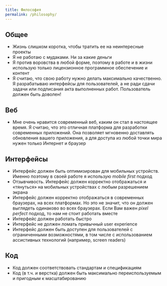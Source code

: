 ```yaml
---
title: Философия
permalink: /philosophy/
---
```

## Общее
* Жизнь слишком коротка, чтобы тратить ее на неинтересные проекты
* Я не работаю с мудаками. Ни за какие деньги
* Я против воровства в любой форме, поэтому в работе и в жизни использую только лицензионное программное обеспечение и контент
* Я считаю, что свою работу нужно делать максимально качественно. Я разрабатываю интерфейсы для пользователей, а не ради сдачи задачи или подписания акта выполненных работ. Пользователь должен быть доволен!

## Веб
* Мне очень нравится современный веб, каким он стал в настоящее время. Я считаю, что это отличная платформа для разработки современных приложений. Она позволяет мгновенно доставлять обновления вашего приложения, а для доступа из любой точки мира нужен только Интернет и браузер

## Интерфейсы
* Интерфейс должен быть оптимизирован для мобильных устройств. Именно поэтому в своей работе я использую _mobile first_ подход
* Отзывчивость. Интерфейс должен корректно отображаться и «тянуться» на мобильных устройствах с любым разрешением экрана
* Интерфейс должен корректно отображаться в современных браузерах, на всех платформах. Но это не значит, что он должен выглядеть одинаково во всех браузерах. Если Вам важен _pixel perfect_ подход, то нам не стоит работать вместе
* Интерфейс должен работать быстро
* Интерфейс не должен ломать привычный user experience
* Интерфейс должен быть доступен для пользователей с ограниченными возможностями, в том числе с использованием ассистивных технологий (например, screen readers)

## Код
* Код должен соответствовать стандартам и спецификациям
* Код (в т.ч. и верстка) должен быть максимально переиспользуемым и пригодным к масштабированию
